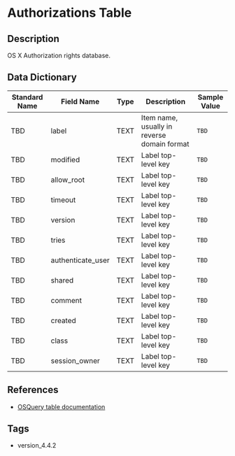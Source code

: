 # Authorizations Table

## Description
OS X Authorization rights database.

## Data Dictionary
|Standard Name|Field Name|Type|Description|Sample Value|
|---|---|---|---|---|
|TBD|label|TEXT|Item name, usually in reverse domain format|`TBD`|
|TBD|modified|TEXT|Label top-level key|`TBD`|
|TBD|allow_root|TEXT|Label top-level key|`TBD`|
|TBD|timeout|TEXT|Label top-level key|`TBD`|
|TBD|version|TEXT|Label top-level key|`TBD`|
|TBD|tries|TEXT|Label top-level key|`TBD`|
|TBD|authenticate_user|TEXT|Label top-level key|`TBD`|
|TBD|shared|TEXT|Label top-level key|`TBD`|
|TBD|comment|TEXT|Label top-level key|`TBD`|
|TBD|created|TEXT|Label top-level key|`TBD`|
|TBD|class|TEXT|Label top-level key|`TBD`|
|TBD|session_owner|TEXT|Label top-level key|`TBD`|

## References
* [OSQuery table documentation](https://osquery.io/schema/current#authorizations)

## Tags
* version_4.4.2